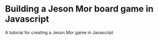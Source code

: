 # Building a Jeson Mor board game in Javascript

A tutorial for creating a Jeson Mor game in Javascript

